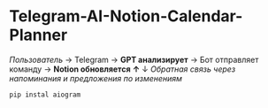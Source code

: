 # Telegram-AI-Notion-Calendar-Planner

*Пользователь* -> Telegram -> **GPT анализирует** -> Бот отправляет команду -> **Notion обновляется**
                                        **↑**                                                                                        ↓
                             *Обратная связь через напоминания и предложения по изменениям*

`pip instal aiogram`
